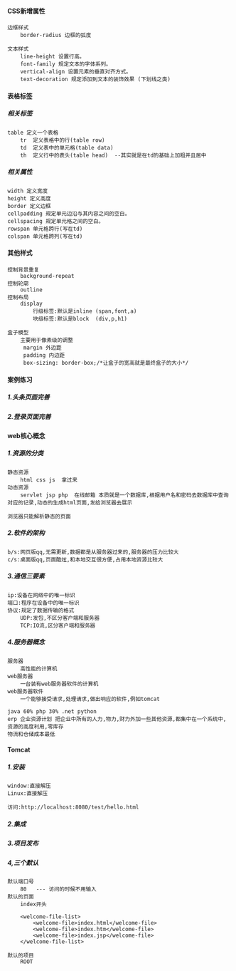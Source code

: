 #### CSS新增属性

```
边框样式
	border-radius 边框的弧度
	
文本样式
	line-height 设置行高。 
	font-family 规定文本的字体系列。 
	vertical-align 设置元素的垂直对齐方式。
    text-decoration 规定添加到文本的装饰效果 (下划线之类)
```

#### 表格标签

#####  相关标签

```
table 定义一个表格
	tr	定义表格中的行(table row)
	td  定义表中的单元格(table data)
	th  定义行中的表头(table head)  --其实就是在td的基础上加粗并且居中
```

##### 相关属性

```
width 定义宽度
height 定义高度
border 定义边框
cellpadding 规定单元边沿与其内容之间的空白。
cellspacing 规定单元格之间的空白。
rowspan 单元格跨行(写在td)
colspan 单元格跨列(写在td)
```

#### 其他样式

```
控制背景重复
	background-repeat
控制轮廓
	outline
控制布局
	display
		行级标签:默认是inline (span,font,a)
		块级标签:默认是block  (div,p,h1)
		
盒子模型
	主要用于像素级的调整
     margin 外边距
     padding 内边距
     box-sizing: border-box;/*让盒子的宽高就是最终盒子的大小*/
```

#### 案例练习

##### 1.头条页面完善

##### 2.登录页面完善



#### web核心概念

##### 1.资源的分类

```
静态资源 
	html css js  拿过来
动态资源
	servlet jsp php  在线邮箱 本质就是一个数据库,根据用户名和密码去数据库中查询对应的记录,动态的生成html页面,发给浏览器去展示
	
浏览器只能解析静态的页面 
```

##### 2.软件的架构

```
b/s:网页版qq,无需更新,数据都是从服务器过来的,服务器的压力比较大 
c/s:桌面版qq,页面酷炫,和本地交互很方便,占用本地资源比较大
```

##### 3.通信三要素

```
ip:设备在网络中的唯一标识
端口:程序在设备中的唯一标识
协议:规定了数据传输的格式   
	UDP:发包,不区分客户端和服务器
	TCP:IO流,区分客户端和服务器
```

##### 4.服务器概念

```
服务器
	高性能的计算机
web服务器
	一台装有web服务器软件的计算机
web服务器软件
	一个能够接受请求,处理请求,做出响应的软件,例如tomcat
	
java 60% php 30% .net python  
erp 企业资源计划 把企业中所有的人力,物力,财力外加一些其他资源,都集中在一个系统中,资源的高度利用,零库存
物流和仓储成本最低
```

#### Tomcat

##### 1.安装

```
window:直接解压
Linux:直接解压

访问:http://localhost:8080/test/hello.html
```

##### 2.集成

##### 3.项目发布

##### 4,三个默认

```
默认端口号
	80   --- 访问的时候不用输入
默认的页面
	index开头
	
	<welcome-file-list>
        <welcome-file>index.html</welcome-file>
        <welcome-file>index.htm</welcome-file>
        <welcome-file>index.jsp</welcome-file>
    </welcome-file-list>
    
默认的项目
	ROOT
```



